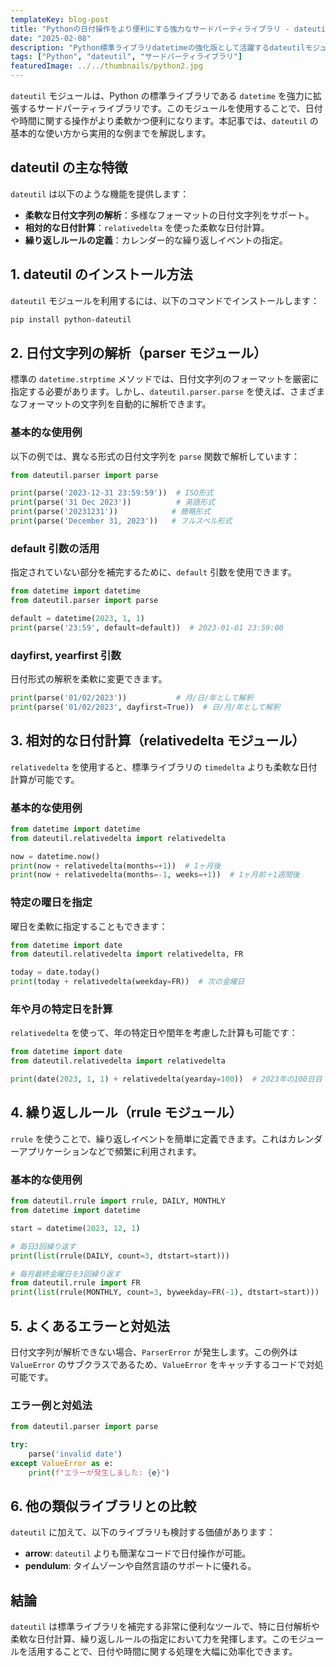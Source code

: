 ```yaml
---
templateKey: blog-post
title: "Pythonの日付操作をより便利にする強力なサードパーティライブラリ - dateutil"
date: "2025-02-08"
description: "Python標準ライブラリdatetimeの強化版として活躍するdateutilモジュール。その柔軟な日付解析、相対日付計算、繰り返しルール指定などを具体例とともに詳しく解説します。"
tags: ["Python", "dateutil", "サードパーティライブラリ"]
featuredImage: ../../thumbnails/python2.jpg
---
```


`dateutil` モジュールは、Python の標準ライブラリである `datetime` を強力に拡張するサードパーティライブラリです。このモジュールを使用することで、日付や時間に関する操作がより柔軟かつ便利になります。本記事では、`dateutil` の基本的な使い方から実用的な例までを解説します。

## dateutil の主な特徴

`dateutil` は以下のような機能を提供します：

- **柔軟な日付文字列の解析**：多様なフォーマットの日付文字列をサポート。
- **相対的な日付計算**：`relativedelta` を使った柔軟な日付計算。
- **繰り返しルールの定義**：カレンダー的な繰り返しイベントの指定。

## 1. dateutil のインストール方法

`dateutil` モジュールを利用するには、以下のコマンドでインストールします：

```bash
pip install python-dateutil
```

## 2. 日付文字列の解析（parser モジュール）

標準の `datetime.strptime` メソッドでは、日付文字列のフォーマットを厳密に指定する必要があります。しかし、`dateutil.parser.parse` を使えば、さまざまなフォーマットの文字列を自動的に解析できます。

### 基本的な使用例

以下の例では、異なる形式の日付文字列を `parse` 関数で解析しています：

```python
from dateutil.parser import parse

print(parse('2023-12-31 23:59:59'))  # ISO形式
print(parse('31 Dec 2023'))          # 英語形式
print(parse('20231231'))            # 簡略形式
print(parse('December 31, 2023'))   # フルスペル形式
```

### default 引数の活用

指定されていない部分を補完するために、`default` 引数を使用できます。

```python
from datetime import datetime
from dateutil.parser import parse

default = datetime(2023, 1, 1)
print(parse('23:59', default=default))  # 2023-01-01 23:59:00
```

### dayfirst, yearfirst 引数

日付形式の解釈を柔軟に変更できます。

```python
print(parse('01/02/2023'))           # 月/日/年として解釈
print(parse('01/02/2023', dayfirst=True))  # 日/月/年として解釈
```

## 3. 相対的な日付計算（relativedelta モジュール）

`relativedelta` を使用すると、標準ライブラリの `timedelta` よりも柔軟な日付計算が可能です。

### 基本的な使用例

```python
from datetime import datetime
from dateutil.relativedelta import relativedelta

now = datetime.now()
print(now + relativedelta(months=+1))  # 1ヶ月後
print(now + relativedelta(months=-1, weeks=+1))  # 1ヶ月前＋1週間後
```

### 特定の曜日を指定

曜日を柔軟に指定することもできます：

```python
from datetime import date
from dateutil.relativedelta import relativedelta, FR

today = date.today()
print(today + relativedelta(weekday=FR))  # 次の金曜日
```

### 年や月の特定日を計算

`relativedelta` を使って、年の特定日や閏年を考慮した計算も可能です：

```python
from datetime import date
from dateutil.relativedelta import relativedelta

print(date(2023, 1, 1) + relativedelta(yearday=100))  # 2023年の100日目
```

## 4. 繰り返しルール（rrule モジュール）

`rrule` を使うことで、繰り返しイベントを簡単に定義できます。これはカレンダーアプリケーションなどで頻繁に利用されます。

### 基本的な使用例

```python
from dateutil.rrule import rrule, DAILY, MONTHLY
from datetime import datetime

start = datetime(2023, 12, 1)

# 毎日3回繰り返す
print(list(rrule(DAILY, count=3, dtstart=start)))

# 毎月最終金曜日を3回繰り返す
from dateutil.rrule import FR
print(list(rrule(MONTHLY, count=3, byweekday=FR(-1), dtstart=start)))
```

## 5. よくあるエラーと対処法

日付文字列が解析できない場合、`ParserError` が発生します。この例外は `ValueError` のサブクラスであるため、`ValueError` をキャッチするコードで対処可能です。

### エラー例と対処法

```python
from dateutil.parser import parse

try:
    parse('invalid date')
except ValueError as e:
    print(f"エラーが発生しました: {e}")
```

## 6. 他の類似ライブラリとの比較

`dateutil` に加えて、以下のライブラリも検討する価値があります：

- **arrow**: `dateutil` よりも簡潔なコードで日付操作が可能。
- **pendulum**: タイムゾーンや自然言語のサポートに優れる。

## 結論

`dateutil` は標準ライブラリを補完する非常に便利なツールで、特に日付解析や柔軟な日付計算、繰り返しルールの指定において力を発揮します。このモジュールを活用することで、日付や時間に関する処理を大幅に効率化できます。

